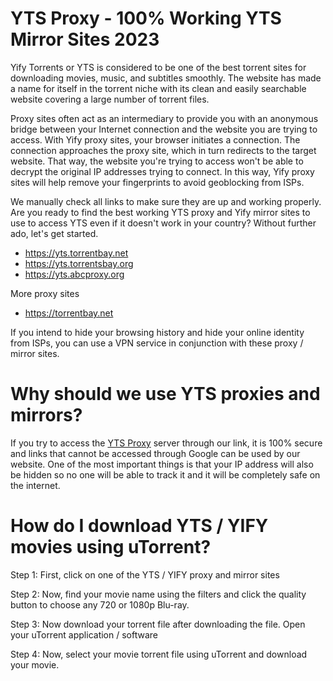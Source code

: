 # YTS Proxy - 100% Working YTS Mirror Sites 2023
Yify Torrents or YTS is considered to be one of the best torrent sites for downloading movies, music, and subtitles smoothly. The website has made a name for itself in the torrent niche with its clean and easily searchable website covering a large number of torrent files.


Proxy sites often act as an intermediary to provide you with an anonymous bridge between your Internet connection and the website you are trying to access. With Yify proxy sites, your browser initiates a connection. The connection approaches the proxy site, which in turn redirects to the target website. That way, the website you're trying to access won't be able to decrypt the original IP addresses trying to connect. In this way, Yify proxy sites will help remove your fingerprints to avoid geoblocking from ISPs.



We manually check all links to make sure they are up and working properly. Are you ready to find the best working YTS proxy and Yify mirror sites to use to access YTS even if it doesn't work in your country? Without further ado, let's get started.

- https://yts.torrentbay.net
- https://yts.torrentsbay.org
- https://yts.abcproxy.org

More proxy sites

- https://torrentbay.net

If you intend to hide your browsing history and hide your online identity from ISPs, you can use a VPN service in conjunction with these proxy / mirror sites.


# Why should we use YTS proxies and mirrors?
If you try to access the [YTS Proxy](https://wesharebytes.com/yts-review-proxy-list/) server through our link, it is 100% secure and links that cannot be accessed through Google can be used by our website. One of the most important things is that your IP address will also be hidden so no one will be able to track it and it will be completely safe on the internet.



# How do I download YTS / YIFY movies using uTorrent?
Step 1: First, click on one of the YTS / YIFY proxy and mirror sites


Step 2: Now, find your movie name using the filters and click the quality button to choose any 720 or 1080p Blu-ray.


Step 3: Now download your torrent file after downloading the file. Open your uTorrent application / software


Step 4: Now, select your movie torrent file using uTorrent and download your movie.
